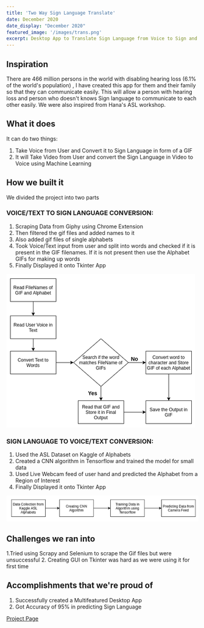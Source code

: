 ```yaml
---
title: 'Two Way Sign Language Translate'
date: December 2020
date_display: "December 2020"
featured_image: '/images/trans.png'
excerpt: Desktop App to Translate Sign Language from Voice to Sign and Vice Versa using Computer Vision. 
---
```


## Inspiration
There are 466 million persons in the world with disabling hearing loss (6.1% of the world's population) , I have created this app for them and their family so that they can communicate easily. This will allow a person with hearing loss and person who doesn't knows Sign language to communicate to each other easily. We were also inspired from Hana's ASL workshop.

## What it does
It can do two things:

1. Take Voice from User and Convert it to Sign Language in form of a GIF
2. It will Take Video from User and convert the Sign Language in Video to Voice using Machine Learning

## How we built it
We divided the project into two parts

### VOICE/TEXT TO SIGN LANGUAGE CONVERSION:
1. Scraping Data from Giphy using Chrome Extension
2. Then filtered the gif files and added names to it
3. Also added gif files of single alphabets
4. Took Voice/Text input from user and split into words and checked if it is present in the GIF filenames. If it is not present then use the Alphabet GIFs for making up words
5. Finally Displayed it onto Tkinter App


![](/images/trans1.png)



### SIGN LANGUAGE TO VOICE/TEXT CONVERSION:
1. Used the ASL Dataset on Kaggle of Alphabets
2. Created a CNN algorithm in Tensorflow and trained the model for small data
3. Used Live Webcam feed of user hand and predicted the Alphabet from a Region of Interest
4. Finally Displayed it onto Tkinter App


![](/images/trans2.png)

## Challenges we ran into
1.Tried using Scrapy and Selenium to scrape the Gif files but were unsuccessful
2. Creating GUI on Tkinter was hard as we were using it for first time

## Accomplishments that we're proud of
1. Successfully created a Multifeatured Desktop App
2. Got Accuracy of 95% in predicting Sign Language

[Project Page](https://devpost.com/software/two-way-sign-language-translate)
